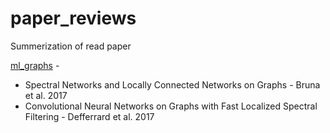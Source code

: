 # paper_reviews
Summerization of read paper

[ml_graphs](https://github.com/NoamGit/paper_reviews/blob/master/graphs/ml_graphs.md) - 
- Spectral Networks and Locally Connected Networks on Graphs - Bruna et al. 2017
- Convolutional Neural Networks on Graphs with Fast Localized Spectral Filtering - Defferrard et al. 2017

